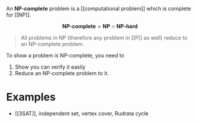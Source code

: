 An **NP-complete** problem is a [[computational problem]] which is complete for [[NP]]. 

$$
\textbf{NP-complete} = \textbf{NP} \cap \textbf{NP-hard}
$$

> All problems in NP (therefore any problem in [[P]] as well) reduce to an NP-complete problem.

To show a problem is NP-complete, you need to

1. Show you can verify it easily
2. Reduce an NP-complete problem to it.


# Examples

* [[3SAT]], independent set, vertex cover, Rudrata cycle